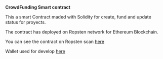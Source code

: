 **CrowdFunding Smart contract**

This a smart Contract maded with Solidity for create, fund and update status for proyects.

The contract has deployed on Ropsten network for Ethereum Blockchain.

You can see the contract on Ropsten scan [here](https://ropsten.etherscan.io/address/0x69462d3b38e0791d6c02a82915d02667f9e94fe5)

Wallet used for develop [here](https://ropsten.etherscan.io/address/0x6911b8551897ed655e1e9b6dd23f4c9031f40cee)
